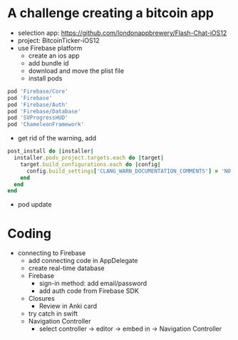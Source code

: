 # A challenge creating a bitcoin app
- selection app: https://github.com/londonappbrewery/Flash-Chat-iOS12
- project: BitcoinTicker-iOS12
- use Firebase platform
  - create an ios app
  - add bundle id
  - download and move the plist file
  - install pods
```ruby
pod 'Firebase/Core'
pod 'Firebase'
pod 'Firebase/Auth'
pod 'Firebase/Database'
pod 'SVProgressHUD'
pod 'ChameleonFramework'
```
  - get rid of the warning, add
```ruby
post_install do |installer|
  installer.pods_project.targets.each do |target|
    target.build_configurations.each do |config|
      config.build_settings['CLANG_WARN_DOCUMENTATION_COMMENTS'] = 'NO'
    end
  end
end
```
  - pod update

# Coding
- connecting to Firebase
  - add connecting code in AppDelegate
  - create real-time database
  - Firebase
    - sign-in method: add email/password
    - add auth code from Firebase SDK
  - Closures
    - Review in Anki card
  - try catch in swift
  - Navigation Controller
    - select controller -> editor -> embed in -> Navigation Controller

<!-- start from se199 -->

